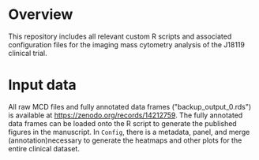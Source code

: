 # Overview
This repository includes all relevant custom R scripts and associated configuration files for the imaging mass cytometry analysis of the J18119 clinical trial.

# Input data
All raw MCD files and fully annotated data frames ("backup_output_0.rds") is available at https://zenodo.org/records/14212759. 
The fully annotated data frames can be loaded onto the R script to generate the published figures in the manuscript. 
In `Config`, there is a metadata, panel, and merge (annotation)necessary to generate the heatmaps and other plots for the entire clinical dataset.
